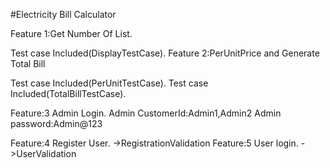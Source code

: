 #Electricity Bill Calculator

Feature 1:Get Number Of List.

 Test case Included(DisplayTestCase).
Feature 2:PerUnitPrice and Generate Total Bill

 Test case Included(PerUnitTestCase).
 Test case Included(TotalBillTestCase).

Feature:3 Admin Login.
Admin CustomerId:Admin1,Admin2
Admin password:Admin@123

Feature:4 Register User.
   ->RegistrationValidation
Feature:5 User login.
   ->UserValidation

